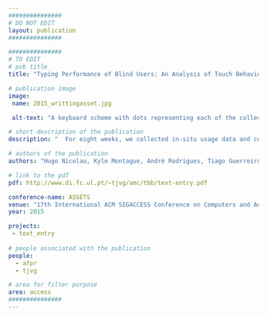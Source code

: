 ```yaml
---
###############
# DO NOT EDIT
layout: publication
###############

###############
# TO EDIT
# pub title
title: "Typing Performance of Blind Users: An Analysis of Touch Behaviors, Learning Effect, and In-Situ Usage"

# publication image
image:
 name: 2015_writtingasset.jpg

 alt-text: "A keyboard scheme with dots representing each of the collected touch points. Each key as dots from a different color. There is a concentration of dots on the most used keys (e.g. a, s and space)." # provide a short description for the image #a11y

# short description of the publication
description: "  For eight weeks, we collected in-situ usage data and conducted weekly laboratory assessment sessions. This paper presents a thorough analysis of typing performance that goes beyond traditional aggregated measures of text-entry and reports on character-level errors and touch measures. Our findings show that users improve over time, even though it is at a slow rate (0.3 WPM per week)."

# authors of the publication
authors: "Hugo Nicolau, Kyle Montague, André Rodrigues, Tiago Guerreiro, Vicki Hanson"

# link to the pdf
pdf: http://www.di.fc.ul.pt/~tjvg/amc/tbb/text-entry.pdf

conference-name: ASSETS
venue: "17th International ACM SIGACCESS Conference on Computers and Accessibility. Lisboa, Portugal, October, 2015"
year: 2015

projects:
 - text_entry
 
# people associated with the publication
people:
  - afpr
  - tjvg

# area for filter purpose
area: access
###############
---
```

